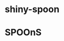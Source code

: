 # shiny-spoon
<!DOCTYPE html>
<html>
  <head>
    <meta charset="utf-8">
    <title>Spoons are SHINY</title>
    <body>
      <h1>SPOOnS</h1>
                   
